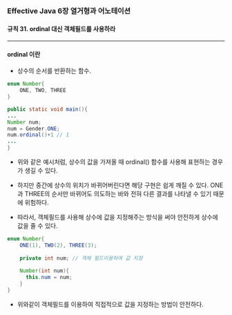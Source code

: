 ### Effective Java 6장 열거형과 어노테이션

#### 규칙 31. ordinal 대신 객체필드를 사용하라

---

#### ordinal 이란

* 상수의 순서를 반환하는 함수.

```java
enum Number{
    ONE, TWO, THREE
}

public static void main(){
...
Number num;
num = Gender.ONE;
num.ordinal()+1 // 1 
...
}
```

- 위와 같은 예시처럼, 상수의 값을 가져올 때 ordinal() 함수를 사용해 표현하는 경우가 생길 수 있다.

- 하지만 중간에 상수의 위치가 바뀌어버린다면 해당 구현은 쉽게 깨질 수 있다. ONE 과 THREE의 순서만 바뀌어도 의도하는 바와 전혀 다른 결과를 나타낼 수 있기 때문에 위험하다.

- 따라서, 객체필드를 사용해 상수에 값을 지정해주는 방식을 써야 안전하게 상수에 값을 줄 수 있다.

```java
enum Number{
    ONE(1), TWO(2), THREE(3);
  	
  	private int num; // 객체 필드이용하여 값 지정
  	
  	Number(int num){
      this.num = num; 
    }
}
```

* 위와같이 객체필드를 이용하여 직접적으로 값을 지정하는 방법이 안전하다.
